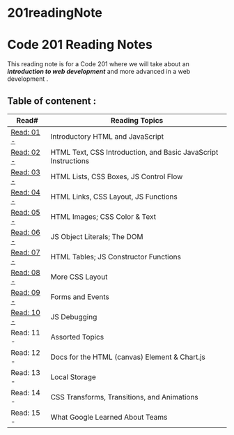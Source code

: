 # 201readingNote

# Code 201 Reading Notes

This reading note is for a Code 201 where we will take about an _**introduction to web development**_ and more advanced in a web development .


## **Table of contenent** :

   Read#             | Reading Topics
  ------------------ | ------------------- 
  [Read: 01 -](https://batoolalomari.github.io/201readingNote/class-01) | Introductory HTML and JavaScript
  [Read: 02 -](https://batoolalomari.github.io/201readingNote/class-02) | HTML Text, CSS Introduction, and Basic JavaScript Instructions
  [Read: 03 -](https://batoolalomari.github.io/201readingNote/class-03) | HTML Lists, CSS Boxes, JS Control Flow
  [Read: 04 -](https://batoolalomari.github.io/201readingNote/class-04) | HTML Links, CSS Layout, JS Functions
  [Read: 05 -](https://batoolalomari.github.io/201readingNote/class-05) | HTML Images; CSS Color & Text
  [Read: 06 -](https://batoolalomari.github.io/201readingNote/class-06) | JS Object Literals; The DOM
  [Read: 07 -](https://batoolalomari.github.io/201readingNote/class-07) | HTML Tables; JS Constructor Functions
  [Read: 08 -](https://batoolalomari.github.io/201readingNote/class-08) | More CSS Layout
  [Read: 09 -](https://batoolalomari.github.io/201readingNote/class-09) | Forms and Events
  [Read: 10 -](https://batoolalomari.github.io/201readingNote/class-10) | JS Debugging
  Read: 11 - | Assorted Topics
  Read: 12 - | Docs for the HTML (canvas) Element & Chart.js
  Read: 13 - | Local Storage
  Read: 14 - | CSS Transforms, Transitions, and Animations
  Read: 15 - | What Google Learned About Teams
  
  
       


